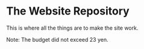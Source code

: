 # The Website Repository
This is where all the things are to make the site work.

Note: The budget did not exceed 23 yen.
